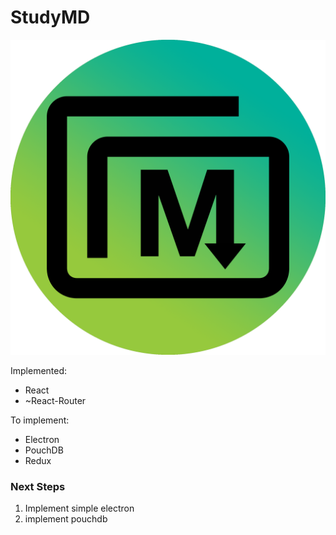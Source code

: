 # StudyMD

![Icon](public/icon.png)

Implemented:

- React
- ~React-Router

To implement:

- Electron
- PouchDB
- Redux



### Next Steps

1. Implement simple electron
2. implement pouchdb

